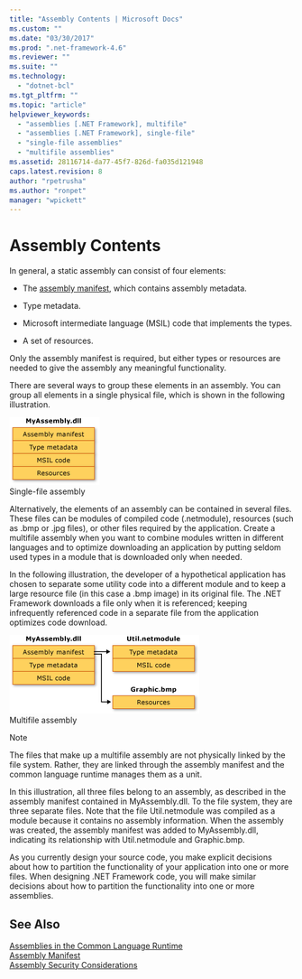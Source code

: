 ```yaml
---
title: "Assembly Contents | Microsoft Docs"
ms.custom: ""
ms.date: "03/30/2017"
ms.prod: ".net-framework-4.6"
ms.reviewer: ""
ms.suite: ""
ms.technology: 
  - "dotnet-bcl"
ms.tgt_pltfrm: ""
ms.topic: "article"
helpviewer_keywords: 
  - "assemblies [.NET Framework], multifile"
  - "assemblies [.NET Framework], single-file"
  - "single-file assemblies"
  - "multifile assemblies"
ms.assetid: 28116714-da77-45f7-826d-fa035d121948
caps.latest.revision: 8
author: "rpetrusha"
ms.author: "ronpet"
manager: "wpickett"
---
```

# Assembly Contents
In general, a static assembly can consist of four elements:  
  
-   The [assembly manifest](../../../docs/framework/app-domains/assembly-manifest.md), which contains assembly metadata.  
  
-   Type metadata.  
  
-   Microsoft intermediate language (MSIL) code that implements the types.  
  
-   A set of resources.  
  
 Only the assembly manifest is required, but either types or resources are needed to give the assembly any meaningful functionality.  
  
 There are several ways to group these elements in an assembly. You can group all elements in a single physical file, which is shown in the following illustration.  
  
 ![MyAssembly.dll](../../../docs/framework/app-domains/media/assemblyover1.gif "assemblyover1")  
Single-file assembly  
  
 Alternatively, the elements of an assembly can be contained in several files. These files can be modules of compiled code (.netmodule), resources (such as .bmp or .jpg files), or other files required by the application. Create a multifile assembly when you want to combine modules written in different languages and to optimize downloading an application by putting seldom used types in a module that is downloaded only when needed.  
  
 In the following illustration, the developer of a hypothetical application has chosen to separate some utility code into a different module and to keep a large resource file (in this case a .bmp image) in its original file. The .NET Framework downloads a file only when it is referenced; keeping infrequently referenced code in a separate file from the application optimizes code download.  
  
 ![MyAssembly.dll](../../../docs/framework/app-domains/media/assemblyover2.gif "assemblyover2")  
Multifile assembly  
  
> [!NOTE]
>  The files that make up a multifile assembly are not physically linked by the file system. Rather, they are linked through the assembly manifest and the common language runtime manages them as a unit.  
  
 In this illustration, all three files belong to an assembly, as described in the assembly manifest contained in MyAssembly.dll. To the file system, they are three separate files. Note that the file Util.netmodule was compiled as a module because it contains no assembly information. When the assembly was created, the assembly manifest was added to MyAssembly.dll, indicating its relationship with Util.netmodule and Graphic.bmp.  
  
 As you currently design your source code, you make explicit decisions about how to partition the functionality of your application into one or more files. When designing .NET Framework code, you will make similar decisions about how to partition the functionality into one or more assemblies.  
  
## See Also  
 [Assemblies in the Common Language Runtime](../../../docs/framework/app-domains/assemblies-in-the-common-language-runtime.md)   
 [Assembly Manifest](../../../docs/framework/app-domains/assembly-manifest.md)   
 [Assembly Security Considerations](../../../docs/framework/app-domains/assembly-security-considerations.md)
